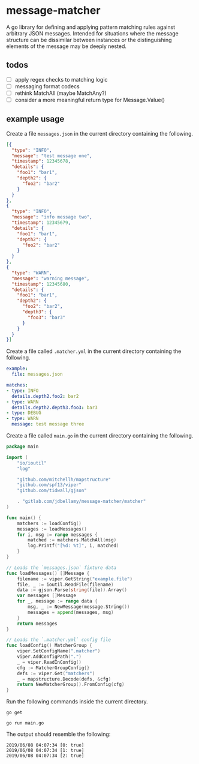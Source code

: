 # message-matcher

A go library for defining and applying pattern matching rules against arbitrary JSON messages. Intended for situations where the message structure can be dissimilar between instances or the distinguishing elements of the message may be deeply nested.           

## todos
- [ ] apply regex checks to matching logic
- [ ] messaging format codecs
- [ ] rethink MatchAll (maybe MatchAny?)
- [ ] consider a more meaningful return type for Message.Value()

## example usage

Create a file `messages.json` in the current directory containing the following.

```json
[{
  "type": "INFO",
  "message": "test message one",
  "timestamp": 12345678,
  "details": {
    "foo1": "bar1",
    "depth2": {
      "foo2": "bar2"
    }
  }
},
{
  "type": "INFO",
  "message": "info message two",
  "timestamp": 12345679,
  "details": {
    "foo1": "bar1",
    "depth2": {
      "foo2": "bar2"
    }
  }
},
{
  "type": "WARN",
  "message": "warning message",
  "timestamp": 12345680,
  "details": {
    "foo1": "bar1",
    "depth2": {
      "foo2": "bar2",
      "depth3": {
        "foo3": "bar3"
      }
    }
  }
}]
```

Create a file called `.matcher.yml` in the current directory containing the following.

```yaml
example:
  file: messages.json

matches:
- type: INFO
  details.depth2.foo2: bar2
- type: WARN
  details.depth2.depth3.foo3: bar3
- type: DEBUG
- type: WARN
  message: test message three
```

Create a file called `main.go` in the current directory containing the following.

```go
package main

import (
	"io/ioutil"
	"log"

	"github.com/mitchellh/mapstructure"
	"github.com/spf13/viper"
	"github.com/tidwall/gjson"

	. "gitlab.com/jdbellamy/message-matcher/matcher"
)

func main() {
	matchers := loadConfig()
	messages := loadMessages()
	for i, msg := range messages {
		matched := matchers.MatchAll(msg)
		log.Printf("[%d: %t]", i, matched)
	}
}

// Loads the `messages.json` fixture data
func loadMessages() []Message {
	filename := viper.GetString("example.file")
	file, _ := ioutil.ReadFile(filename)
	data := gjson.Parse(string(file)).Array()
	var messages []Message
	for _, message := range data {
		msg, _ := NewMessage(message.String())
		messages = append(messages, msg)
	}
	return messages
}

// Loads the `.matcher.yml` config file
func loadConfig() MatcherGroup {
	viper.SetConfigName(".matcher")
	viper.AddConfigPath(".")
	_ = viper.ReadInConfig()
	cfg := MatcherGroupConfig{}
	defs := viper.Get("matchers")
	_ = mapstructure.Decode(defs, &cfg)
	return NewMatcherGroup().FromConfig(cfg)
}
```

Run the following commands inside the current directory.

`go get`

`go run main.go`

The output should resemble the following:
```shell
2019/06/08 04:07:34 [0: true]
2019/06/08 04:07:34 [1: true]
2019/06/08 04:07:34 [2: true]
```
